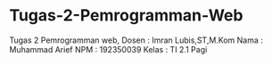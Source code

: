 # Tugas-2-Pemrogramman-Web
Tugas 2 Pemrogramman web, Dosen : Imran Lubis,ST,M.Kom
Nama  : Muhammad Arief
NPM   : 192350039
Kelas : TI 2.1 Pagi

